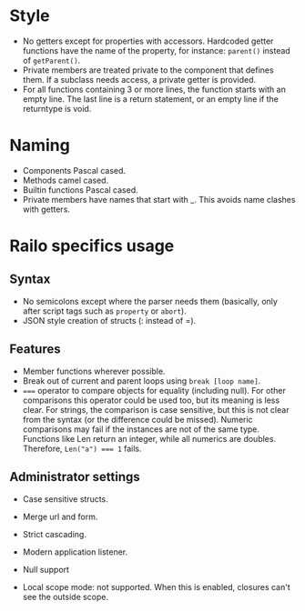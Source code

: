 Style
=====
* No getters except for properties with accessors. Hardcoded getter functions have the name of the property, for instance: `parent()` instead of `getParent()`.
* Private members are treated private to the component that defines them. If a subclass needs access, a private getter is provided.
* For all functions containing 3 or more lines, the function starts with an empty line. The last line is a return statement, or an empty line if the returntype is void.

Naming
======
* Components Pascal cased.
* Methods camel cased.
* Builtin functions Pascal cased.
* Private members have names that start with _. This avoids name clashes with getters.

Railo specifics usage
=====================

Syntax
------
* No semicolons except where the parser needs them (basically, only after script tags such as `property` or `abort`).
* JSON style creation of structs (: instead of =).

Features
--------
* Member functions wherever possible.
* Break out of current and parent loops using `break [loop name]`.
* `===` operator to compare objects for equality (including null). For other comparisons this operator could be used too, but its meaning is less clear.
	For strings, the comparison is case sensitive, but this is not clear from the syntax (or the difference could be missed). Numeric comparisons may fail if the instances are not of the same type. Functions like Len return an integer, while all numerics are doubles. Therefore, `Len("a") === 1` fails.

Administrator settings
----------------------
* Case sensitive structs.
* Merge url and form.
* Strict cascading.
* Modern application listener.
* Null support

* Local scope mode: not supported. When this is enabled, closures can't see the outside scope.